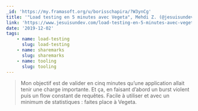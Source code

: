 ```yaml
---
_id: 'https://my.framasoft.org/u/borisschapira/?W3ynCg'
title: '"Load testing en 5 minutes avec Vegeta", Mehdi Z. (@jesuisundev)'
link: 'https://www.jesuisundev.com/load-testing-en-5-minutes-avec-vegeta/'
date: '2019-12-02'
tags:
    - name: load-testing
      slug: load-testing
    - name: sharemarks
      slug: sharemarks
    - name: tooling
      slug: tooling
---
```


<div class="markdown"><blockquote>
<p>Mon objectif est de valider en cinq minutes qu’une application allait tenir une charge importante. Et ça, en faisant d’abord un burst violent puis un flow constant de requêtes. Facile à utiliser et avec un minimum de statistiques : faites place à Vegeta.
</p>
</blockquote></div>
